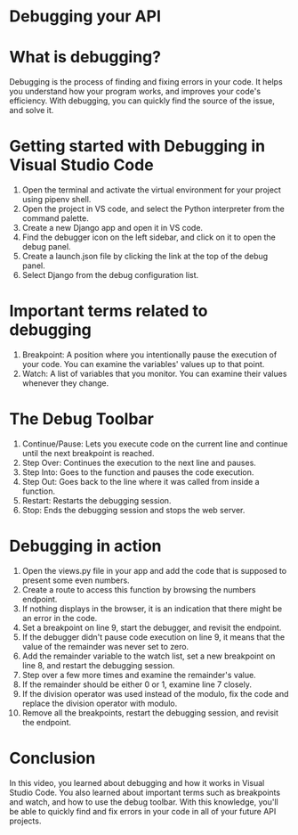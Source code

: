 # Debugging your API

# What is debugging?

Debugging is the process of finding and fixing errors in your code. It helps you understand how your program works, and improves your code's efficiency. With debugging, you can quickly find the source of the issue, and solve it.

# Getting started with Debugging in Visual Studio Code

1. Open the terminal and activate the virtual environment for your project using pipenv shell.
2. Open the project in VS code, and select the Python interpreter from the command palette.
3. Create a new Django app and open it in VS code.
4. Find the debugger icon on the left sidebar, and click on it to open the debug panel.
5. Create a launch.json file by clicking the link at the top of the debug panel.
6. Select Django from the debug configuration list.

# Important terms related to debugging

1. Breakpoint: A position where you intentionally pause the execution of your code. You can examine the variables' values up to that point.
2. Watch: A list of variables that you monitor. You can examine their values whenever they change.

# The Debug Toolbar

1. Continue/Pause: Lets you execute code on the current line and continue until the next breakpoint is reached.
2. Step Over: Continues the execution to the next line and pauses.
3. Step Into: Goes to the function and pauses the code execution.
4. Step Out: Goes back to the line where it was called from inside a function.
5. Restart: Restarts the debugging session.
6. Stop: Ends the debugging session and stops the web server.

# Debugging in action

1. Open the views.py file in your app and add the code that is supposed to present some even numbers.
2. Create a route to access this function by browsing the numbers endpoint.
3. If nothing displays in the browser, it is an indication that there might be an error in the code.
4. Set a breakpoint on line 9, start the debugger, and revisit the endpoint.
5. If the debugger didn't pause code execution on line 9, it means that the value of the remainder was never set to zero.
6. Add the remainder variable to the watch list, set a new breakpoint on line 8, and restart the debugging session.
7. Step over a few more times and examine the remainder's value.
8. If the remainder should be either 0 or 1, examine line 7 closely.
9. If the division operator was used instead of the modulo, fix the code and replace the division operator with modulo.
10. Remove all the breakpoints, restart the debugging session, and revisit the endpoint.

# Conclusion

In this video, you learned about debugging and how it works in Visual Studio Code. You also learned about important terms such as breakpoints and watch, and how to use the debug toolbar. With this knowledge, you'll be able to quickly find and fix errors in your code in all of your future API projects.